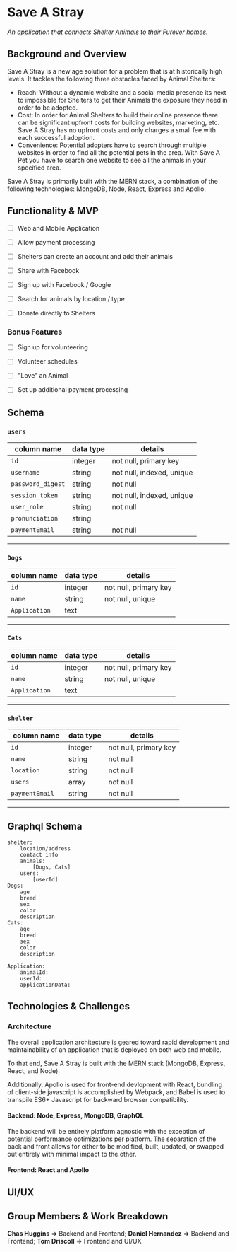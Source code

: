 # Save A Stray

_An application that connects Shelter Animals to their Furever homes._

## Background and Overview

Save A Stray is a new age solution for a problem that is at historically high levels.  It tackles the following three obstacles faced by Animal Shelters: 

- Reach: Without a dynamic website and a social media presence its next to impossible for Shelters to get their Animals the exposure they need in order to be adopted.
- Cost: In order for Animal Shelters to build their online presence there can be significant upfront costs for building websites, marketing, etc.  Save A Stray has no upfront costs and only charges a small fee with each successful adoption.
- Convenience:  Potential adopters have to search through multiple websites in order to find all the potential pets in the area.  With Save A Pet you have to search one website to see all the animals in your specified area. 


Save A Stray is primarily built with the MERN stack, a combination of the following technologies: MongoDB, Node, React, Express and Apollo.

## Functionality & MVP

- [ ] Web and Mobile Application
- [ ] Allow payment processing
- [ ] Shelters can create an account and add their animals
- [ ] Share with Facebook
- [ ] Sign up with Facebook / Google
- [ ] Search for animals by location / type
- [ ] Donate directly to Shelters


### Bonus Features

- [ ] Sign up for volunteering
- [ ] Volunteer schedules
- [ ] "Love" an Animal
- [ ] Set up additional payment processing


## Schema

### `users`
column name     | data type | details
----------------|-----------|-----------------------
`id `             | integer   | not null, primary key
`username  `      | string    | not null, indexed, unique
`password_digest` | string    | not null
`session_token`   | string    | not null, indexed, unique
`user_role`       | string    | not null
`pronunciation `  | string    | 
`paymentEmail  `| string    | not null 
--- 

### `Dogs`
column name     | data type | details
----------------|-----------|-----------------------
`id `           | integer   | not null, primary key
`name  `        | string    | not null,  unique​
` Application ` | text      | 
--- 

### `Cats`
column name     | data type | details
----------------|-----------|-----------------------
`id `           | integer   | not null, primary key
`name  `        | string    | not null,  unique
` Application ` | text      | 

--- 


### `shelter`
column name     | data type | details
----------------|-----------|-----------------------
`id `           | integer   | not null, primary key
`name  `        | string    | not null
`location  `    | string    | not null 
`users  `       | array     | not null 
`paymentEmail  `| string    | not null 

--- 




 
## Graphql Schema

    shelter:
        location/address
        contact info
        animals: 
            [Dogs, Cats]
        users:
            [userId]    
    Dogs:
        age
        breed
        sex
        color
        description
    Cats:
        age
        breed
        sex
        color
        description
        
    Application:
        animalId:
        userId:
        applicationData:

## Technologies & Challenges

### Architecture
The overall application architecture is geared toward rapid development and maintainability of an application that is deployed on both web and mobile.

To that end, Save A Stray is built with the MERN stack (MongoDB, Express, React, and Node).

Additionally, Apollo is used for front-end devlopment with React, bundling of client-side javascript is accomplished by Webpack, and Babel is used to transpile ES6+ Javascript for backward browser compatibility.

#### Backend: Node, Express, MongoDB, GraphQL
The backend will be entirely platform agnostic with the exception of potential performance optimizations per platform. The separation of the back and front allows for either to be modified, built, updated, or swapped out entirely with minimal impact to the other.

#### Frontend: React and Apollo


## UI/UX

## Group Members & Work Breakdown

**Chas Huggins** => Backend and Frontend;
**Daniel Hernandez** => Backend and Frontend;
**Tom Driscoll** => Frontend and UI/UX